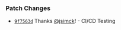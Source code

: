 ### Patch Changes

- [`9f7563d`](https://github.com/utima-solutions/bogi-sport-mobile-app/commit/9f7563de7b97d1e8230da36648b211b3b2ae9cdc) Thanks [@jsimck](https://github.com/jsimck)! - CI/CD Testing
